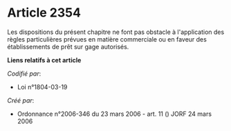 # Article 2354

Les dispositions du présent chapitre ne font pas obstacle à l'application des règles particulières prévues en matière
commerciale ou en faveur des établissements de prêt sur gage autorisés.

**Liens relatifs à cet article**

_Codifié par_:

  - Loi n°1804-03-19

_Créé par_:

  - Ordonnance n°2006-346 du 23 mars 2006 - art. 11 () JORF 24 mars 2006
